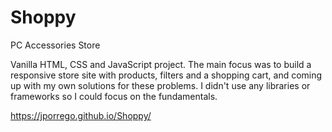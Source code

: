 # Shoppy
PC Accessories Store

Vanilla HTML, CSS and JavaScript project. The main focus was to build a responsive store site with products, filters and a shopping cart, and coming up with my own solutions for these problems. I didn't use any libraries or frameworks so I could focus on the fundamentals.

https://jporrego.github.io/Shoppy/
